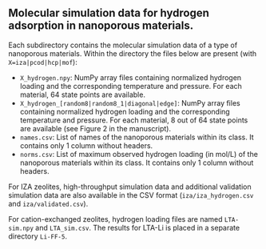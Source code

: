 ## Molecular simulation data for hydrogen adsorption in nanoporous materials.

Each subdirectory contains the molecular simulation data of a type of nanoporous materials. Within the directory the files below are present (with `X=iza|pcod|hcp|mof`):
* `X_hydrogen.npy`: NumPy array files containing normalized hydrogen loading and the corresponding temperature and pressure. For each material, 64 state points are available.
* `X_hydrogen_[random8|random8_1|diagonal|edge]`: NumPy array files containing normalized hydrogen loading and the corresponding temperature and pressure. For each material, 8 out of 64 state points are available (see Figure 2 in the manuscript).
* `names.csv`: List of names of the nanoporous materials within its class. It contains only 1 column without headers.
* `norms.csv`: List of maximum observed hydrogen loading (in mol/L) of the nanoporous materials within its class. It contains only 1 column without headers.

For IZA zeolites, high-throughput simulation data and additional validation simulation data are also available in the CSV format (`iza/iza_hydrogen.csv` and `iza/validated.csv`).

For cation-exchanged zeolites, hydrogen loading files are named `LTA-sim.npy` and `LTA_sim.csv`. The results for LTA-Li is placed in a separate directory `Li-FF-5`.
